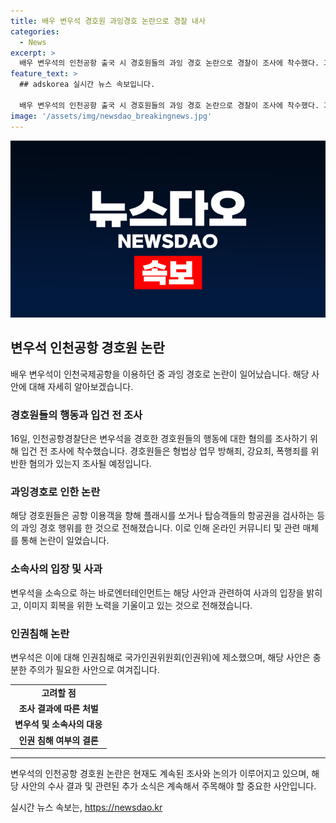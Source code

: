 ```yaml
---
title: 배우 변우석 경호원 과잉경호 논란으로 경찰 내사
categories:
  - News
excerpt: >
  배우 변우석의 인천공항 출국 시 경호원들의 과잉 경호 논란으로 경찰이 조사에 착수했다. 과도한 통제와 행동으로 논란이 키워졌으며, 관련하여 변우석은 인권침해로 국가인권위에 제소한 바 있다. 소속사는 공식 입장문을 통해 사과하고, 경호원의 행동을 멈추라고 요청했다. 관련하여 인천공항 경찰은 형법 위반 혐의를 조사 중이다.
feature_text: >
  ## adskorea 실시간 뉴스 속보입니다.

  배우 변우석의 인천공항 출국 시 경호원들의 과잉 경호 논란으로 경찰이 조사에 착수했다. 과도한 통제와 행동으로 논란이 키워졌으며, 관련하여 변우석은 인권침해로 국가인권위에 제소한 바 있다. 소속사는 공식 입장문을 통해 사과하고, 경호원의 행동을 멈추라고 요청했다. 관련하여 인천공항 경찰은 형법 위반 혐의를 조사 중이다.
image: '/assets/img/newsdao_breakingnews.jpg'
---
```


<p><img src="/assets/img/newsdao_breakingnews.jpg" alt="adskorea 속보" /></p>

<h2 data-ke-size="size26">변우석 인천공항 경호원 논란</h2>

<p data-ke-size="size16">배우 변우석이 인천국제공항을 이용하던 중 과잉 경호로 논란이 일어났습니다. 해당 사안에 대해 자세히 알아보겠습니다.</p>

<h3>경호원들의 행동과 입건 전 조사</h3>

<p data-ke-size="size16">16일, 인천공항경찰단은 변우석을 경호한 경호원들의 행동에 대한 혐의를 조사하기 위해 입건 전 조사에 착수했습니다. 경호원들은 형법상 업무 방해죄, 강요죄, 폭행죄를 위반한 혐의가 있는지 조사될 예정입니다.</p>

<h3>과잉경호로 인한 논란</h3>

<p data-ke-size="size16">해당 경호원들은 공항 이용객을 향해 플래시를 쏘거나 탑승객들의 항공권을 검사하는 등의 과잉 경호 행위를 한 것으로 전해졌습니다. 이로 인해 온라인 커뮤니티 및 관련 매체를 통해 논란이 일었습니다.</p>

<h3>소속사의 입장 및 사과</h3>

<p data-ke-size="size16">변우석을 소속으로 하는 바로엔터테인먼트는 해당 사안과 관련하여 사과의 입장을 밝히고, 이미지 회복을 위한 노력을 기울이고 있는 것으로 전해졌습니다.</p>

<h3>인권침해 논란</h3>

<p data-ke-size="size16">변우석은 이에 대해 인권침해로 국가인권위원회(인권위)에 제소했으며, 해당 사안은 충분한 주의가 필요한 사안으로 여겨집니다.</p>

<table>
    <tbody>
        <tr>
            <td style="text-align: center; height: 17px;"><b>고려할 점</b></td>
        </tr>
        <tr>
            <td style="text-align: center; height: 17px;"><b>조사 결과에 따른 처벌</b></td>
        </tr>
        <tr>
            <td style="text-align: center; height: 17px;"><b>변우석 및 소속사의 대응</b></td>
        </tr>
        <tr>
            <td style="text-align: center; height: 17px;"><b>인권 침해 여부의 결론</b></td>
        </tr>
    </tbody>
</table>

<hr>

<p data-ke-size="size16">변우석의 인천공항 경호원 논란은 현재도 계속된 조사와 논의가 이루어지고 있으며, 해당 사안의 수사 결과 및 관련된 추가 소식은 계속해서 주목해야 할 중요한 사안입니다.</p>
실시간 뉴스 속보는, <a href="https://newsdao.kr" rel="dofollow">https://newsdao.kr</a>


